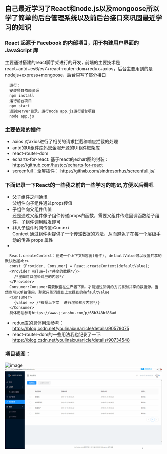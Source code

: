 ## 自己最近学习了React和node.js以及mongoose所以学了简单的后台管理系统以及前后台接口来巩固最近学习的知识<br>
### React 起源于 Facebook 的内部项目，用于构建用户界面的 JavaScript 库<br>
主要通过搭建的react脚手架进行的开发，前端的主要技术是react+antd+es6/es7+react-router-dom+redux+axios，后台主要用到的是nodejs+express+mongoose，后台只写了部分接口
```
  运行：
  安装项目依赖资源
  npm install
  运行前台项目
  npm start
  进到server目录，运行node app.js运行后台项目
  node app.js
```
### 主要依赖的插件<br>
* axios 对axios进行了相关的请求拦截和响应拦截的处理
* antd的UI组件库蚂蚁金服开源的UI组件框架库
* react-router-dom
* echarts-for-react: 基于react的echart图的封装： https://github.com/hustcc/echarts-for-react
* screenfull：全屏插件： https://github.com/sindresorhus/screenfull.js/
### 下面记录一下React的一些我之前的一些学习的笔记,方便以后看吧<br>
* 父子组件之间通讯<br>
  父组件向子组件通过props传值
* 子组件向父组件传值<br>
  还是通过父组件像子组件传递props的函数，需要父组件传递回调函数给子组件，子组件调用触发即可
* 非父子组件时间传值:Context<br>
  Context 通过组件树提供了一个传递数据的方法，从而避免了在每一个层级手动的传递 props 属性
* 
```
  React.createContext：创建一个上下文的容器(组件), defaultValue可以设置共享的默认数据<br>
  const {Provider, Consumer} = React.createContext(defaultValue);
  <Provider value={/*共享的数据*/}>
    /*里面可以渲染对应的内容*/
  </Provider>
  Consumer:Consumer需要嵌套在生产者下面。才能通过回调的方式拿到共享的数据源。当然也可以单独使用，那就只能消费到上文提到的defaultValue
  <Consumer>
    {value => /*根据上下文  进行渲染相应内容*/}
  </Consumer>
  具体用法参考https://www.jianshu.com/p/65b348bf86ad
```
* redux库的具体用法参考：<br>
  https://blog.csdn.net/youlinaixu/article/details/90579075
* react-router-dom的一些用法我也记录了一下:<br>
  https://blog.csdn.net/youlinaixu/article/details/90734548<br>
### 项目截图：
![image](https://github.com/hanruiying/react-antd-react-router-dom-node.js-mongoose/blob/master/screenshoot/1.gif)<br>
![image](https://github.com/hanruiying/react-antd-react-router-dom-node.js-mongoose/blob/master/screenshoot/2.gif)<br>
